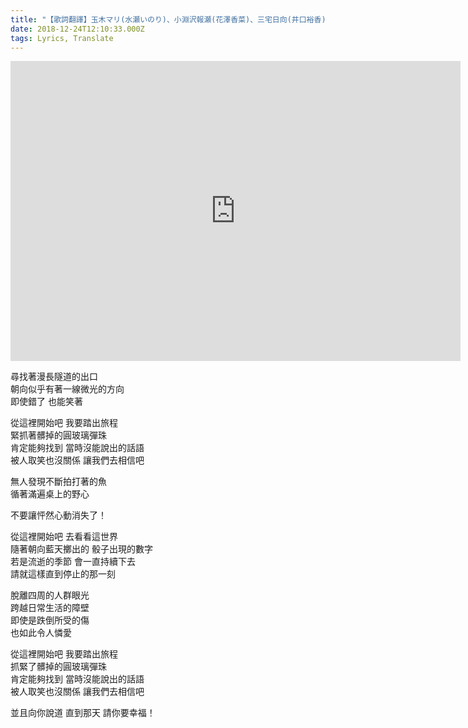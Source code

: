 ```yaml
---
title: "【歌詞翻譯】玉木マリ(水瀬いのり)、小淵沢報瀬(花澤香菜)、三宅日向(井口裕香)、白石結月(早見沙織) - ここから、ここから"
date: 2018-12-24T12:10:33.000Z
tags: Lyrics, Translate
---
```


<iframe width="720" height="480" src="https://www.youtube.com/embed/HUguGpt7JMU" frameborder="0" allow="accelerometer; autoplay; clipboard-write; encrypted-media; gyroscope; picture-in-picture" allowfullscreen></iframe>

尋找著漫長隧道的出口
<br>朝向似乎有著一線微光的方向
<br>即使錯了 也能笑著

從這裡開始吧 我要踏出旅程
<br>緊抓著髒掉的圓玻璃彈珠
<br>肯定能夠找到 當時沒能說出的話語
<br>被人取笑也沒關係 讓我們去相信吧

無人發現不斷拍打著的魚
<br>循著滿遍桌上的野心

不要讓怦然心動消失了！

從這裡開始吧 去看看這世界
<br>隨著朝向藍天擲出的 骰子出現的數字
<br>若是流逝的季節 會一直持續下去
<br>請就這樣直到停止的那一刻

脫離四周的人群眼光
<br>跨越日常生活的障壁
<br>即使是跌倒所受的傷
<br>也如此令人憐愛

從這裡開始吧 我要踏出旅程
<br>抓緊了髒掉的圓玻璃彈珠
<br>肯定能夠找到 當時沒能說出的話語
<br>被人取笑也沒關係 讓我們去相信吧

並且向你說道 直到那天 請你要幸福！
